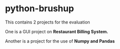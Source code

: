 # python-brushup

This contains 2 projects for the evaluation

One is a GUI project on **Restaurant Billing System.**

Another is a project for the use of **Numpy and Pandas**
